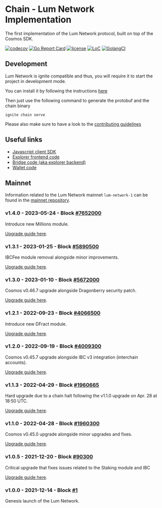 # Chain - Lum Network Implementation
The first implementation of the Lum Network protocol, built on top of the Cosmos SDK.

[![codecov](https://codecov.io/gh/lum-network/chain/branch/master/graph/badge.svg)](https://codecov.io/gh/lum-network/chain)
[![Go Report Card](https://goreportcard.com/badge/github.com/lum-network/chain)](https://goreportcard.com/report/github.com/lum-network/chain)
[![license](https://img.shields.io/github/license/lum-network/chain.svg)](https://github.com/lum-network/chain/blob/main/LICENSE)
[![LoC](https://tokei.rs/b1/github.com/lum-network/chain)](github.com/lum-network/chain)
[![GolangCI](https://golangci.com/badges/github.com/lum-network/chain.svg)](https://golangci.com/r/github.com/lum-network/chain)

## Development

Lum Network is ignite compatible and thus, you will require it to start the project in development mode.

You can install it by following the instructions [here](https://docs.ignite.com/)

Then just use the following command to generate the protobuf and the chain binary

    ignite chain serve

Please also make sure to have a look to the [contributing guidelines](https://github.com/lum-network/chain/blob/master/CONTRIBUTING.md)

## Useful links

* [Javascript client SDK](https://github.com/lum-network/sdk-javascript)
* [Explorer frontend code](https://github.com/lum-network/explorer)
* [Bridge code (aka explorer backend)](https://github.com/lum-network/chain-bridge)
* [Wallet code](https://github.com/lum-network/wallet)

## Mainnet

Information related to the Lum Network mainnet `lum-network-1` can be found in the [mainnet repository](https://github.com/lum-network/mainnet).

### v1.4.0 - 2023-05-24 - Block [#7652000](https://www.mintscan.io/lum/blocks/7652000)
Introduce new Millions module.

[Upgrade guide here](https://github.com/lum-network/mainnet/blob/master/upgrades/v1.4.0/guide.md).

### v1.3.1 - 2023-01-25 - Block [#5890500](https://www.mintscan.io/lum/blocks/5890500)
IBCFee module removal alongside minor improvements.

[Upgrade guide here](https://github.com/lum-network/mainnet/blob/master/upgrades/v1.3.1/guide.md).

### v1.3.0 - 2023-01-10 - Block [#5672000](https://www.mintscan.io/lum/blocks/5672000)
Cosmos v0.46.7 upgrade alongside Dragonberry security patch.

[Upgrade guide here](https://github.com/lum-network/mainnet/blob/master/upgrades/v1.3.0/guide.md).

### v1.2.1 - 2022-09-23 - Block [#4066500](https://www.mintscan.io/lum/blocks/4066500)
Introduce new DFract module.

[Upgrade guide here](https://github.com/lum-network/mainnet/blob/master/upgrades/v1.2.1/guide.md).

### v1.2.0 - 2022-09-19 - Block [#4009300](https://www.mintscan.io/lum/blocks/4009300)
Cosmos v0.45.7 upgrade alongside IBC v3 integration (interchain accounts).

[Upgrade guide here](https://github.com/lum-network/mainnet/blob/master/upgrades/v1.2.0/guide.md).

### v1.1.3 - 2022-04-29 - Block [#1960665](https://www.mintscan.io/lum/blocks/1960665)
Hard upgrade due to a chain halt following the v1.1.0 upgrade on Apr. 28 at 18:50 UTC.

[Upgrade guide here](https://github.com/lum-network/mainnet/blob/master/upgrades/v1.1.3/guide.md).

### v1.1.0 - 2022-04-28 - Block [#1960300](https://www.mintscan.io/lum/blocks/1960300)
Cosmos v0.45.0 upgrade alongside minor upgrades and fixes.

[Upgrade guide here](https://github.com/lum-network/mainnet/blob/master/upgrades/v1.1.0/guide.md).

### v1.0.5 - 2021-12-20 - Block [#90300](https://www.mintscan.io/lum/blocks/90300)
Critical upgrade that fixes issues related to the Staking module and IBC

[Upgrade guide here](https://github.com/lum-network/mainnet/blob/master/upgrades/v1.0.5/guide.md).

### v1.0.0 - 2021-12-14 - Block [#1](https://www.mintscan.io/lum/blocks/1)
Genesis launch of the Lum Network.
